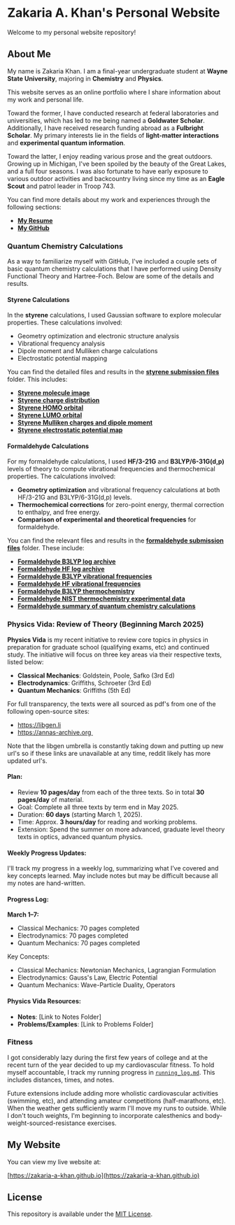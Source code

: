 # Zakaria A. Khan's Personal Website

Welcome to my personal website repository!

## About Me

My name is Zakaria Khan. I am a final-year undergraduate student at **Wayne State University**, majoring in **Chemistry** and **Physics**.

This website serves as an online portfolio where I share information about my work and personal life.

Toward the former, I have conducted research at federal laboratories and universities, which has led to me being named a **Goldwater Scholar**. Additionally, I have received research funding abroad as a **Fulbright Scholar**. My primary interests lie in the fields of **light-matter interactions** and **experimental quantum information**.

Toward the latter, I enjoy reading various prose and the great outdoors. Growing up in Michigan, I've been spoiled by the beauty of the Great Lakes, and a full four seasons. I was also fortunate to have early exposure to various outdoor activities and backcountry living since my time as an **Eagle Scout** and patrol leader in Troop 743.

You can find more details about my work and experiences through the following sections:

- **[My Resume](./zk_resume.pdf)**
- **[My GitHub](https://github.com/zakaria-a-khan)**

### Quantum Chemistry Calculations

As a way to familiarize myself with GitHub, I've included a couple sets of basic quantum chemistry calculations that I have performed using Density Functional Theory and Hartree-Foch. Below are some of the details and results.

#### Styrene Calculations

In the **styrene** calculations, I used Gaussian software to explore molecular properties. These calculations involved:

- Geometry optimization and electronic structure analysis
- Vibrational frequency analysis
- Dipole moment and Mulliken charge calculations
- Electrostatic potential mapping

You can find the detailed files and results in the **[styrene submission files](./quantum_chemistry_calculations/styrene_submission_files)** folder. This includes:

- **[Styrene molecule image](./quantum_chemistry_calculations/styrene_submission_files/styrene.png)**
- **[Styrene charge distribution](./quantum_chemistry_calculations/styrene_submission_files/styrene_charge.png)**
- **[Styrene HOMO orbital](./quantum_chemistry_calculations/styrene_submission_files/styrene_homo.PNG)**
- **[Styrene LUMO orbital](./quantum_chemistry_calculations/styrene_submission_files/styrene_lumo.PNG)**
- **[Styrene Mulliken charges and dipole moment](./quantum_chemistry_calculations/styrene_submission_files/styrene_mulliken_charges.png)**
- **[Styrene electrostatic potential map](./quantum_chemistry_calculations/styrene_submission_files/styrene_electrostaticV.png)**

#### Formaldehyde Calculations

For my formaldehyde calculations, I used **HF/3-21G** and **B3LYP/6-31G(d,p)** levels of theory to compute vibrational frequencies and thermochemical properties. The calculations involved:

- **Geometry optimization** and vibrational frequency calculations at both HF/3-21G and B3LYP/6-31G(d,p) levels.
- **Thermochemical corrections** for zero-point energy, thermal correction to enthalpy, and free energy.
- **Comparison of experimental and theoretical frequencies** for formaldehyde.

You can find the relevant files and results in the **[formaldehyde submission files](./quantum_chemistry_calculations/formaldehyde_submission_files)** folder. These include:

- **[Formaldehyde B3LYP log archive](./quantum_chemistry_calculations/formaldehyde_submission_files/formaldehyde_b3lyp_log_archive.PNG)**
- **[Formaldehyde HF log archive](./quantum_chemistry_calculations/formaldehyde_submission_files/formaldehyde_hf_log_archive.PNG)**
- **[Formaldehyde B3LYP vibrational frequencies](./quantum_chemistry_calculations/formaldehyde_submission_files/formaldehyde_b3lyp_vibrational_freq.PNG)**
- **[Formaldehyde HF vibrational frequencies](./quantum_chemistry_calculations/formaldehyde_submission_files/formaldehyde_hf_vibrational_freq.PNG)**
- **[Formaldehyde B3LYP thermochemistry](./quantum_chemistry_calculations/formaldehyde_submission_files/formaldehyde_b3lyp_thermochem.PNG)**
- **[Formaldehyde NIST thermochemistry experimental data](./quantum_chemistry_calculations/formaldehyde_submission_files/formaldehyde_nist_thermochem_exp.PNG)**
- **[Formaldehyde summary of quantum chemistry calculations](./quantum_chemistry_calculations/formaldehyde_submission_files/formaldehyde_assignment2.pdf)**

### Physics Vida: Review of Theory (Beginning March 2025)

**Physics Vida** is my recent initiative to review core topics in physics in preparation for graduate school (qualifying exams, etc) and continued study. The initiative will focus on three key areas via their respective texts, listed below:

- **Classical Mechanics**: Goldstein, Poole, Safko (3rd Ed)
- **Electrodynamics**: Griffiths, Schroeter (3rd Ed)
- **Quantum Mechanics**: Griffiths (5th Ed)

For full transparency, the texts were all sourced as pdf's from one of the following open-source sites:
- https://libgen.li
- https://annas-archive.org 

Note that the libgen umbrella is constantly taking down and putting up new url's so if these links are unavailable at any time, reddit likely has more updated url's.

#### Plan:
- Review **10 pages/day** from each of the three texts. So in total **30 pages/day** of material.
- Goal: Complete all three texts by term end in May 2025.
- Duration: **60 days** (starting March 1, 2025).
- Time: Approx. **3 hours/day** for reading and working problems.
- Extension: Spend the summer on more advanced, graduate level theory texts in optics, advanced quantum physics.

#### Weekly Progress Updates:
I'll track my progress in a weekly log, summarizing what I’ve covered and key concepts learned. May include notes but may be difficult because all my notes are hand-written.

#### Progress Log:

**March 1–7:**
- Classical Mechanics: 70 pages completed
- Electrodynamics: 70 pages completed
- Quantum Mechanics: 70 pages completed

Key Concepts:
- Classical Mechanics: Newtonian Mechanics, Lagrangian Formulation
- Electrodynamics: Gauss's Law, Electric Potential
- Quantum Mechanics: Wave-Particle Duality, Operators

#### Physics Vida Resources:

- **Notes**: [Link to Notes Folder]
- **Problems/Examples**: [Link to Problems Folder]

### Fitness

I got considerably lazy during the first few years of college and at the recent turn of the year decided to up my cardiovascular fitness. To hold myself accountable, I track my running progress in [`running_log.md`](running_log.md). This includes distances, times, and notes.

Future extensions include adding more wholistic cardiovascular activities (swimming, etc), and attending amateur competitions (half-marathons, etc). When the weather gets sufficiently warm I'll move my runs to outside. While I don't touch weights, I'm beginning to incorporate calesthenics and body-weight-sourced-resistance exercises.

## My Website

You can view my live website at:

[https://zakaria-a-khan.github.io](https://zakaria-a-khan.github.io)

## License

This repository is available under the [MIT License](LICENSE).
